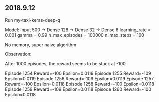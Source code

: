 ## 2018.9.12 

Run my-taxi-keras-deep-q

Model: Input 500 -> Dense 128 -> Dense 32 -> Dense 6
learning_rate = 0.001
gamma = 0.99
n_max_episodes = 100000
n_max_steps = 100

No memory, super naive algorithm

Observation:

After 1000 episodes, the reward seems to be stuck at -100

Episode 1254 Reward=-100 Epsilon=0.0119
Episode 1255 Reward=-109 Epsilon=0.0119
Episode 1256 Reward=-109 Epsilon=0.0119
Episode 1257 Reward=-100 Epsilon=0.0118
Episode 1258 Reward=-100 Epsilon=0.0118
Episode 1259 Reward=-109 Epsilon=0.0118
Episode 1260 Reward=-100 Epsilon=0.0118
